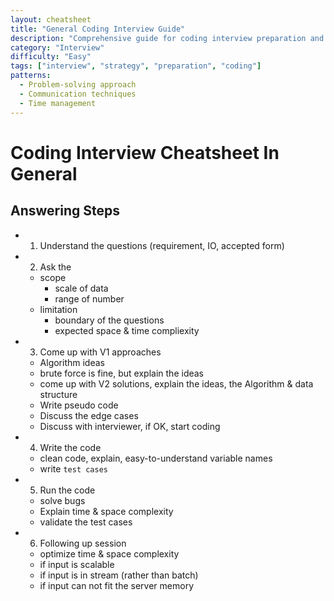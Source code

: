 ```yaml
---
layout: cheatsheet
title: "General Coding Interview Guide"
description: "Comprehensive guide for coding interview preparation and strategies"
category: "Interview"
difficulty: "Easy"
tags: ["interview", "strategy", "preparation", "coding"]
patterns:
  - Problem-solving approach
  - Communication techniques
  - Time management
---
```


# Coding Interview Cheatsheet In General

## Answering Steps 
- 1) Understand the questions (requirement, IO, accepted form)
- 2) Ask the 
	- scope 
		- scale of data
		- range of number
	- limitation
		- boundary of the questions
		- expected space & time compliexity
- 3) Come up with V1 approaches
	- Algorithm ideas 
	- brute force is fine, but explain the ideas
	- come up with V2 solutions, explain the ideas, the Algorithm & data structure
	- Write pseudo code 
	- Discuss the edge cases
	- Discuss with interviewer, if OK, start coding 
- 4) Write the code
	- clean code, explain, easy-to-understand variable names
	- write `test cases`
- 5) Run the code 
	- solve bugs
	- Explain time & space complexity
	- validate the test cases
- 6) Following up session 
	- optimize time & space complexity
	- if input is scalable
	- if input is in stream (rather than batch)
	- if input can not fit the server memory 

